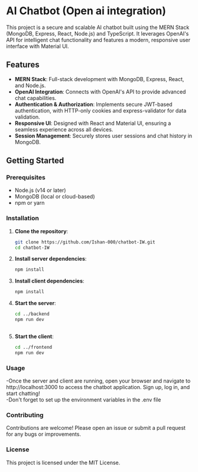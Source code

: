 # AI Chatbot (Open ai integration)

This project is a secure and scalable AI chatbot built using the MERN Stack (MongoDB, Express, React, Node.js) and TypeScript. It leverages OpenAI's API for intelligent chat functionality and features a modern, responsive user interface with Material UI.

## Features

- **MERN Stack**: Full-stack development with MongoDB, Express, React, and Node.js.
- **OpenAI Integration**: Connects with OpenAI's API to provide advanced chat capabilities.
- **Authentication & Authorization**: Implements secure JWT-based authentication, with HTTP-only cookies and express-validator for data validation.
- **Responsive UI**: Designed with React and Material UI, ensuring a seamless experience across all devices.
- **Session Management**: Securely stores user sessions and chat history in MongoDB.

## Getting Started

### Prerequisites

- Node.js (v14 or later)
- MongoDB (local or cloud-based)
- npm or yarn

### Installation

1. **Clone the repository**:
   ```bash
   git clone https://github.com/Ishan-000/chatbot-IW.git
   cd chatbot-IW
   
2. **Install server dependencies**:
    ```bash
    npm install
   
4. **Install client dependencies**:
     ```bash
     npm install
   
6. **Start the server**:
    ```bash
    cd ../backend
   npm run dev
     
7. **Start the client**:
    ```bash
    cd ../frontend
   npm run dev


### Usage
-Once the server and client are running, open your browser and navigate to http://localhost:3000 to access the chatbot application. Sign up, log 
 in, and start chatting!  
-Don't forget to set up the environment variables in the .env file

### Contributing
Contributions are welcome! Please open an issue or submit a pull request for any bugs or improvements.

### License
This project is licensed under the MIT License.

